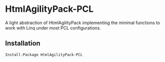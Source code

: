 # HtmlAgilityPack-PCL

A light abstraction of HtmlAgilityPack implementing the minimal functions to work with Linq under most PCL configurations.

## Installation

	Install-Package HtmlAgilityPack-PCL